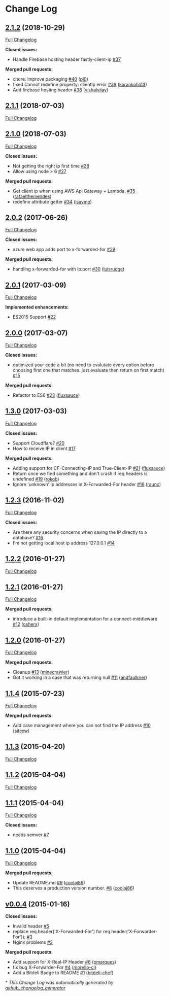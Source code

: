 # Change Log

## [2.1.2](https://github.com/pbojinov/request-ip/tree/2.1.2) (2018-10-29)
[Full Changelog](https://github.com/pbojinov/request-ip/compare/2.1.1...2.1.2)

**Closed issues:**

- Handle Firebase hosting header fastly-client-ip [\#37](https://github.com/pbojinov/request-ip/issues/37)

**Merged pull requests:**

- chore: improve packaging [\#40](https://github.com/pbojinov/request-ip/pull/40) ([pi0](https://github.com/pi0))
- fixed Cannot redefine property: clientIp error [\#39](https://github.com/pbojinov/request-ip/pull/39) ([karankohli13](https://github.com/karankohli13))
- Add firebase hosting header [\#38](https://github.com/pbojinov/request-ip/pull/38) ([vishalvijay](https://github.com/vishalvijay))

## [2.1.1](https://github.com/pbojinov/request-ip/tree/2.1.1) (2018-07-03)
[Full Changelog](https://github.com/pbojinov/request-ip/compare/2.1.0...2.1.1)

## [2.1.0](https://github.com/pbojinov/request-ip/tree/2.1.0) (2018-07-03)
[Full Changelog](https://github.com/pbojinov/request-ip/compare/2.0.2...2.1.0)

**Closed issues:**

- Not getting the right ip first time [\#28](https://github.com/pbojinov/request-ip/issues/28)
- Allow using node \> 6 [\#27](https://github.com/pbojinov/request-ip/issues/27)

**Merged pull requests:**

- Get client ip when using AWS Api Gateway + Lambda. [\#35](https://github.com/pbojinov/request-ip/pull/35) ([rafaelthemendes](https://github.com/rafaelthemendes))
- redefine attribute getter [\#34](https://github.com/pbojinov/request-ip/pull/34) ([isayme](https://github.com/isayme))

## [2.0.2](https://github.com/pbojinov/request-ip/tree/2.0.2) (2017-06-26)
[Full Changelog](https://github.com/pbojinov/request-ip/compare/2.0.1...2.0.2)

**Closed issues:**

- azure web app adds port to x-forwarded-for [\#29](https://github.com/pbojinov/request-ip/issues/29)

**Merged pull requests:**

- handling x-forwarded-for with ip:port [\#30](https://github.com/pbojinov/request-ip/pull/30) ([luisrudge](https://github.com/luisrudge))

## [2.0.1](https://github.com/pbojinov/request-ip/tree/2.0.1) (2017-03-09)
[Full Changelog](https://github.com/pbojinov/request-ip/compare/2.0.0...2.0.1)

**Implemented enhancements:**

- ES2015 Support [\#22](https://github.com/pbojinov/request-ip/issues/22)

## [2.0.0](https://github.com/pbojinov/request-ip/tree/2.0.0) (2017-03-07)
[Full Changelog](https://github.com/pbojinov/request-ip/compare/1.3.0...2.0.0)

**Closed issues:**

- optimized your code a bit \(no need to evalutate every option before choosing first one that matches. just evaluate then return on first match\) [\#15](https://github.com/pbojinov/request-ip/issues/15)

**Merged pull requests:**

- Refactor to ES6 [\#23](https://github.com/pbojinov/request-ip/pull/23) ([fluxsauce](https://github.com/fluxsauce))

## [1.3.0](https://github.com/pbojinov/request-ip/tree/1.3.0) (2017-03-03)
[Full Changelog](https://github.com/pbojinov/request-ip/compare/1.2.3...1.3.0)

**Closed issues:**

- Support Cloudflare? [\#20](https://github.com/pbojinov/request-ip/issues/20)
- How to receive IP in client [\#17](https://github.com/pbojinov/request-ip/issues/17)

**Merged pull requests:**

- Adding support for CF-Connecting-IP and True-Client-IP [\#21](https://github.com/pbojinov/request-ip/pull/21) ([fluxsauce](https://github.com/fluxsauce))
- Return once we find something and don't crash if req.headers is undefined [\#19](https://github.com/pbojinov/request-ip/pull/19) ([rokob](https://github.com/rokob))
- Ignore 'unknown' ip addresses in X-Forwarded-For header [\#18](https://github.com/pbojinov/request-ip/pull/18) ([raunc](https://github.com/raunc))

## [1.2.3](https://github.com/pbojinov/request-ip/tree/1.2.3) (2016-11-02)
[Full Changelog](https://github.com/pbojinov/request-ip/compare/1.2.2...1.2.3)

**Closed issues:**

- Are there any security concerns when saving the IP directly to a database? [\#16](https://github.com/pbojinov/request-ip/issues/16)
- I'm not getting local host ip address 127.0.0.1 [\#14](https://github.com/pbojinov/request-ip/issues/14)

## [1.2.2](https://github.com/pbojinov/request-ip/tree/1.2.2) (2016-01-27)
[Full Changelog](https://github.com/pbojinov/request-ip/compare/1.2.1...1.2.2)

## [1.2.1](https://github.com/pbojinov/request-ip/tree/1.2.1) (2016-01-27)
[Full Changelog](https://github.com/pbojinov/request-ip/compare/1.2.0...1.2.1)

**Merged pull requests:**

- introduce a built-in default implementation for a connect-middleware [\#12](https://github.com/pbojinov/request-ip/pull/12) ([osherx](https://github.com/osherx))

## [1.2.0](https://github.com/pbojinov/request-ip/tree/1.2.0) (2016-01-27)
[Full Changelog](https://github.com/pbojinov/request-ip/compare/1.1.4...1.2.0)

**Merged pull requests:**

- Cleanup [\#13](https://github.com/pbojinov/request-ip/pull/13) ([minecrawler](https://github.com/minecrawler))
- Got it working in a case that was returning null [\#11](https://github.com/pbojinov/request-ip/pull/11) ([andfaulkner](https://github.com/andfaulkner))

## [1.1.4](https://github.com/pbojinov/request-ip/tree/1.1.4) (2015-07-23)
[Full Changelog](https://github.com/pbojinov/request-ip/compare/1.1.3...1.1.4)

**Merged pull requests:**

- Add case management where you can not find the IP address [\#10](https://github.com/pbojinov/request-ip/pull/10) ([sitexw](https://github.com/sitexw))

## [1.1.3](https://github.com/pbojinov/request-ip/tree/1.1.3) (2015-04-20)
[Full Changelog](https://github.com/pbojinov/request-ip/compare/1.1.2...1.1.3)

## [1.1.2](https://github.com/pbojinov/request-ip/tree/1.1.2) (2015-04-04)
[Full Changelog](https://github.com/pbojinov/request-ip/compare/1.1.1...1.1.2)

## [1.1.1](https://github.com/pbojinov/request-ip/tree/1.1.1) (2015-04-04)
[Full Changelog](https://github.com/pbojinov/request-ip/compare/1.1.0...1.1.1)

**Closed issues:**

- needs semver [\#7](https://github.com/pbojinov/request-ip/issues/7)

## [1.1.0](https://github.com/pbojinov/request-ip/tree/1.1.0) (2015-04-04)
[Full Changelog](https://github.com/pbojinov/request-ip/compare/v0.0.4...1.1.0)

**Merged pull requests:**

- Update README.md [\#9](https://github.com/pbojinov/request-ip/pull/9) ([coolaj86](https://github.com/coolaj86))
- This deserves a production version number. [\#8](https://github.com/pbojinov/request-ip/pull/8) ([coolaj86](https://github.com/coolaj86))

## [v0.0.4](https://github.com/pbojinov/request-ip/tree/v0.0.4) (2015-01-16)
**Closed issues:**

- Invalid header [\#5](https://github.com/pbojinov/request-ip/issues/5)
- replace req.header\('X-Forwarded-For'\) for req.header\('X-Forwarder-For'\)\); [\#3](https://github.com/pbojinov/request-ip/issues/3)
- Nginx problems [\#2](https://github.com/pbojinov/request-ip/issues/2)

**Merged pull requests:**

- Add support for X-Real-IP Header [\#6](https://github.com/pbojinov/request-ip/pull/6) ([pmarques](https://github.com/pmarques))
- fix bug X-Forwarder-For [\#4](https://github.com/pbojinov/request-ip/pull/4) ([morello-cl](https://github.com/morello-cl))
- Add a Bitdeli Badge to README [\#1](https://github.com/pbojinov/request-ip/pull/1) ([bitdeli-chef](https://github.com/bitdeli-chef))



\* *This Change Log was automatically generated by [github_changelog_generator](https://github.com/skywinder/Github-Changelog-Generator)*